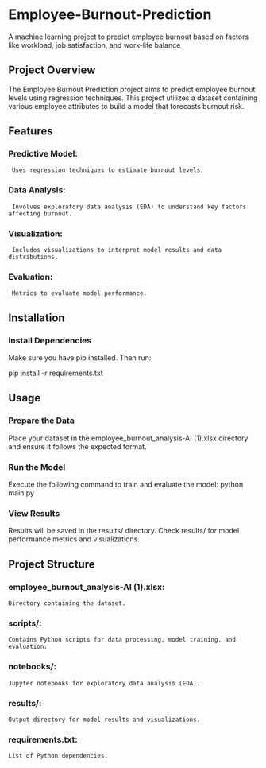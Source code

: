 # Employee-Burnout-Prediction
A machine learning project to predict employee burnout based on factors like workload, job satisfaction, and work-life balance

## Project Overview
The Employee Burnout Prediction project aims to predict employee burnout levels using regression techniques. This project utilizes a dataset containing various employee attributes to build a model that forecasts burnout risk.

## Features

### Predictive Model:  
     Uses regression techniques to estimate burnout levels.
### Data Analysis: 
     Involves exploratory data analysis (EDA) to understand key factors affecting burnout.
### Visualization: 
     Includes visualizations to interpret model results and data distributions.
### Evaluation: 
     Metrics to evaluate model performance.
     
## Installation

### Install Dependencies

Make sure you have pip installed. Then run:

pip install -r requirements.txt

## Usage

### Prepare the Data

Place your dataset in the employee_burnout_analysis-AI (1).xlsx directory and ensure it follows the expected format.

### Run the Model

Execute the following command to train and evaluate the model:
python main.py

### View Results

Results will be saved in the results/ directory. Check results/ for model performance metrics and visualizations.

## Project Structure

### employee_burnout_analysis-AI (1).xlsx: 
    Directory containing the dataset.
### scripts/:
    Contains Python scripts for data processing, model training, and evaluation.
### notebooks/: 
    Jupyter notebooks for exploratory data analysis (EDA).
### results/: 
    Output directory for model results and visualizations.
### requirements.txt:
    List of Python dependencies.
    

